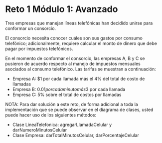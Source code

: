 # Reto 1 Módulo 1: Avanzado

Tres empresas que manejan líneas telefónicas han decidido unirse para conformar un consorcio.

El consorcio necesita conocer cuáles son sus gastos por consumo telefónico; adicionalmente,
requiere calcular el monto de dinero que debe pagar por impuestos telefónicos. 

En el momento de conformar el consorcio, las empresas A, B y C se pusieron de acuerdo respecto al manejo de impuestos mensuales asociados al consumo telefónico.
Las tarifas se muestran a continuación:
* Empresa A: $1 por cada llamada más el 4% del total de costo de llamadas
* Empresa B: $0.01 por cada minuto más 3$ por cada llamada
* Empresa C: 5% sobre el total de costos por llamadas

NOTA: Para dar solución a este reto, de forma adicional a toda la implementación que se puede observar en el diagrama de clases,
usted puede hacer uso de los siguientes métodos:
* Clase LineaTelefonica: agregarLlamadaCelular y darNumeroMinutosCelular
* Clase Empresa: darTotalMinutosCelular, darPorcentajeCelular